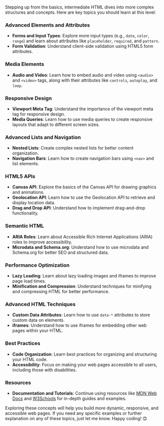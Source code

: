 Stepping up from the basics, intermediate HTML dives into more complex structures and concepts. Here are key topics you should learn at this level:

### Advanced Elements and Attributes
- **Forms and Input Types**: Explore more input types (e.g., `date`, `color`, `range`) and learn about attributes like `placeholder`, `required`, and `pattern`.
- **Form Validation**: Understand client-side validation using HTML5 form attributes.

### Media Elements
- **Audio and Video**: Learn how to embed audio and video using `<audio>` and `<video>` tags, along with their attributes like `controls`, `autoplay`, and `loop`.

### Responsive Design
- **Viewport Meta Tag**: Understand the importance of the viewport meta tag for responsive design.
- **Media Queries**: Learn how to use media queries to create responsive layouts that adapt to different screen sizes.

### Advanced Lists and Navigation
- **Nested Lists**: Create complex nested lists for better content organization.
- **Navigation Bars**: Learn how to create navigation bars using `<nav>` and list elements.

### HTML5 APIs
- **Canvas API**: Explore the basics of the Canvas API for drawing graphics and animations.
- **Geolocation API**: Learn how to use the Geolocation API to retrieve and display location data.
- **Drag and Drop API**: Understand how to implement drag-and-drop functionality.

### Semantic HTML
- **ARIA Roles**: Learn about Accessible Rich Internet Applications (ARIA) roles to improve accessibility.
- **Microdata and Schema.org**: Understand how to use microdata and Schema.org for better SEO and structured data.

### Performance Optimization
- **Lazy Loading**: Learn about lazy loading images and iframes to improve page load times.
- **Minification and Compression**: Understand techniques for minifying and compressing HTML for better performance.

### Advanced HTML Techniques
- **Custom Data Attributes**: Learn how to use `data-*` attributes to store custom data on elements.
- **iframes**: Understand how to use iframes for embedding other web pages within your HTML.

### Best Practices
- **Code Organization**: Learn best practices for organizing and structuring your HTML code.
- **Accessibility**: Focus on making your web pages accessible to all users, including those with disabilities.

### Resources
- **Documentation and Tutorials**: Continue using resources like [MDN Web Docs](https://developer.mozilla.org/en-US/docs/Web/HTML) and [W3Schools](https://www.w3schools.com/html/) for in-depth guides and examples.

Exploring these concepts will help you build more dynamic, responsive, and accessible web pages. If you need any specific examples or further explanation on any of these topics, just let me know. Happy coding! 😊